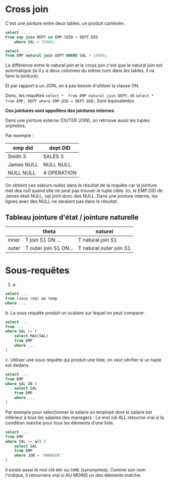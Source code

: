 # Cross join

C'est une jointure entre deux tables, un produit cartésien.

```sql
select ....
From emp join DEPT on EMP.lDID = DEPT.DID
	where SAL > 10000;
```

```sql
select ....
from EMP natural join DEPT WHERE SAL > 10000;
```

La différence entre le natural join et le cross join c'est que
le natural join est automatique (si il y à deux colonnes du même nom
dans les tables, il va faire la jointure).

Et par rapport à un JOIN, on à pas besoin d'utiliser la clause ON.

Donc, les requêtes
`select *  from EMP natural join DEPT;`
et
`select *  from EMP, DEPT where EMP.DID = DEPT.DID;`
Sont équivalentes

**Ces jointures sont appellées des jointures internes**

Dans une jointure externe (OUTER JOIN), on retrouve aussi les tuples orphelins.

Par exemple :

| emp did | dept DID |
|---|---|
| Smith 3 | SALES 3 |
| James NULL | NULL NULL |
| NULL NULL | 4 OPERATION |

On obtient ces valeurs nulles dans le résultat de la requête car la jointure
met des null quand elle ne peut pas trouver le tuple cible.
Ici, le EMP.DID de James était NULL, sql joint donc des NULL. Dans une jointure interne, les lignes avec des NULL ne seraient pas dans le résultat.


## Tableau jointure d'état / jointure naturelle

| | theta | naturel |
|---|---|---|
|inner|T join S1 ON ... | T natural join S1 |
|outer|T outer join S1 ON...| T natural outer join S1 |

# Sous-requêtes

1. a.
```sql
select ...
from (sous req) as temp
where ...
```

b. La sous requête produit un scalaire sur lequel on peut comparer.
```sql
select ...
from ...
where SAL >= (
    select MAX(SAL)
    from EMP
    where ...
)
```

c. Utiliser une sous requête qui produit une liste, on veut vérifier si un tuple est dedans.
```sql
select ...
from EMP
where SAL IN (
    select SAL
    from EMP
    where ...
)
```
Par exemple pour sélectionner le salaire un employé dont le salaire est inférieur à tous les salaires des managers :
Le mot clé ALL retourne vrai si la condition marche pour tous les élements d'une liste.
```sql
select ...
from EMP
where SAL <= all (
    select SAL
    from EMP
    where JOB = 'MANAGER'
)
```
Il existe aussi le mot clé `ANY` ou `SOME` (synonymes). Comme son nom l'indique, il retournera vrai si AU MOINS un des éléments matche.




